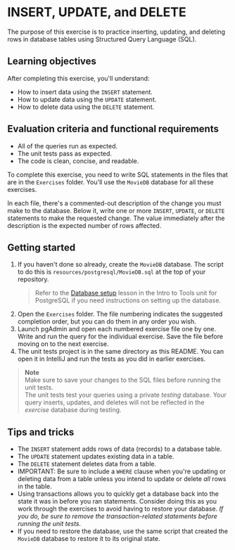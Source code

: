 # INSERT, UPDATE, and DELETE

The purpose of this exercise is to practice inserting, updating, and deleting rows in database tables using Structured Query Language (SQL).

## Learning objectives

After completing this exercise, you'll understand:

* How to insert data using the `INSERT` statement.
* How to update data using the `UPDATE` statement.
* How to delete data using the `DELETE` statement.

## Evaluation criteria and functional requirements

* All of the queries run as expected.
* The unit tests pass as expected.
* The code is clean, concise, and readable.

To complete this exercise, you need to write SQL statements in the files that are in the `Exercises` folder. You'll use the `MovieDB` database for all these exercises.

In each file, there's a commented-out description of the change you must make to the database. Below it, write one or more `INSERT`, `UPDATE`, or `DELETE` statements to make the requested change. The value immediately after the description is the expected number of rows affected.

## Getting started

1. If you haven't done so already, create the `MovieDB` database. The script to do this is `resources/postgresql/MovieDB.sql` at the top of your repository.
    > Refer to the [Database setup](https://lms.techelevator.com/content_link/gitlab.com/te-curriculum/intro-to-tools-lms/postgresql/03-database-setup.md) lesson in the Intro to Tools unit for PostgreSQL if you need instructions on setting up the database.
2. Open the `Exercises` folder. The file numbering indicates the suggested completion order, but you can do them in any order you wish.
3. Launch pgAdmin and open each numbered exercise file one by one. Write and run the query for the individual exercise. Save the file before moving on to the next exercise.
4. The unit tests project is in the same directory as this README. You can open it in IntelliJ and run the tests as you did in earlier exercises.

> **Note**<br>
> Make sure to save your changes to the SQL files before running the unit tests.<br>
> The unit tests test your queries using a private *testing* database. Your query inserts, updates, and deletes will not be reflected in the *exercise* database during testing.

## Tips and tricks

* The `INSERT` statement adds rows of data (records) to a database table.
* The `UPDATE` statement updates existing data in a table.
* The `DELETE` statement deletes data from a table.
* IMPORTANT: Be sure to include a `WHERE` clause when you're updating or deleting data from a table unless you intend to update or delete *all* rows in the table.
* Using transactions allows you to quickly get a database back into the state it was in before you ran statements. Consider doing this as you work through the exercises to avoid having to restore your database. *If you do, be sure to remove the transaction-related statements before running the unit tests.*
 * If you need to restore the database, use the same script that created the `MovieDB` database to restore it to its original state.
